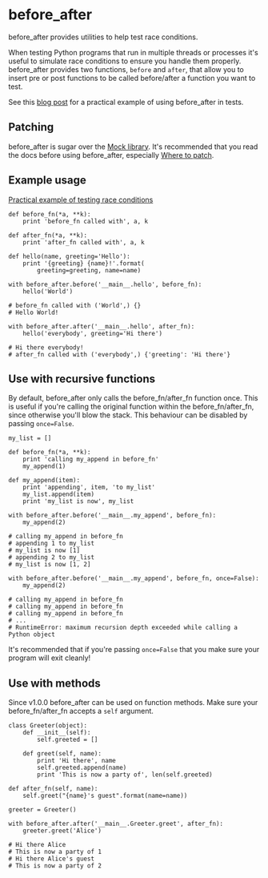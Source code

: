 # before_after
before_after provides utilities to help test race conditions.

When testing Python programs that run in multiple threads or processes it's useful to simulate race conditions to ensure you handle them properly. before_after provides two functions, `before` and `after`, that allow you to insert pre or post functions to be called before/after a function you want to test.

See this [blog post](http://www.oreills.co.uk/2015/03/01/testing-race-conditions-in-python.html) for a practical example of using before_after in tests.

## Patching

before_after is sugar over the [Mock library](http://www.voidspace.org.uk/python/mock/). It's recommended that you read the docs before using before_after, especially [Where to patch](http://www.voidspace.org.uk/python/mock/patch.html#where-to-patch).

## Example usage
[Practical example of testing race conditions](http://www.oreills.co.uk/2015/03/01/testing-race-conditions-in-python.html)

    def before_fn(*a, **k):
        print 'before_fn called with', a, k

    def after_fn(*a, **k):
        print 'after_fn called with', a, k

    def hello(name, greeting='Hello'):
        print '{greeting} {name}!'.format(
            greeting=greeting, name=name)

    with before_after.before('__main__.hello', before_fn):
        hello('World')

    # before_fn called with ('World',) {}
    # Hello World!

    with before_after.after('__main__.hello', after_fn):
        hello('everybody', greeting='Hi there')

    # Hi there everybody!
    # after_fn called with ('everybody',) {'greeting': 'Hi there'}

## Use with recursive functions

By default, before_after only calls the before_fn/after_fn function once. This is useful if you're calling the original function within the before_fn/after_fn, since otherwise you'll blow the stack. This behaviour can be disabled by passing `once=False`.

    my_list = []

    def before_fn(*a, **k):
        print 'calling my_append in before_fn'
        my_append(1)

    def my_append(item):
        print 'appending', item, 'to my_list'
        my_list.append(item)
        print 'my_list is now', my_list

    with before_after.before('__main__.my_append', before_fn):
        my_append(2)

    # calling my_append in before_fn
    # appending 1 to my_list
    # my_list is now [1]
    # appending 2 to my_list
    # my_list is now [1, 2]

    with before_after.before('__main__.my_append', before_fn, once=False):
        my_append(2)

    # calling my_append in before_fn
    # calling my_append in before_fn
    # calling my_append in before_fn
    # ...
    # RuntimeError: maximum recursion depth exceeded while calling a Python object

It's recommended that if you're passing `once=False` that you make sure your program will exit cleanly!

## Use with methods

Since v1.0.0 before_after can be used on function methods. Make sure your before_fn/after_fn accepts a `self` argument.

    class Greeter(object):
        def __init__(self):
            self.greeted = []

        def greet(self, name):
            print 'Hi there', name
            self.greeted.append(name)
            print 'This is now a party of', len(self.greeted)

    def after_fn(self, name):
        self.greet("{name}'s guest".format(name=name))

    greeter = Greeter()

    with before_after.after('__main__.Greeter.greet', after_fn):
        greeter.greet('Alice')

    # Hi there Alice
    # This is now a party of 1
    # Hi there Alice's guest
    # This is now a party of 2
